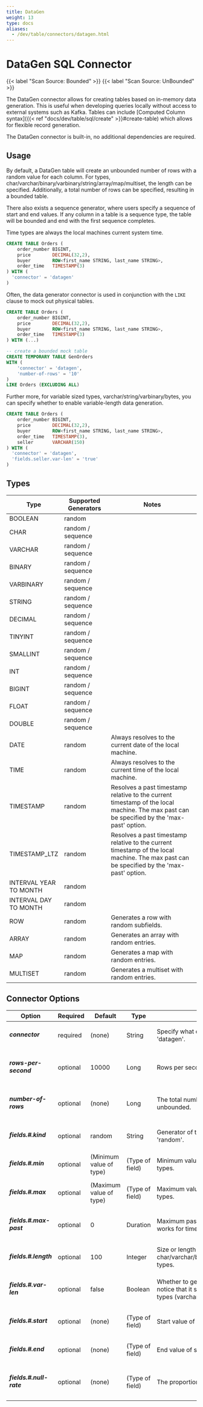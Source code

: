 ```yaml
---
title: DataGen
weight: 13
type: docs
aliases:
  - /dev/table/connectors/datagen.html
---
```

<!--
Licensed to the Apache Software Foundation (ASF) under one
or more contributor license agreements.  See the NOTICE file
distributed with this work for additional information
regarding copyright ownership.  The ASF licenses this file
to you under the Apache License, Version 2.0 (the
"License"); you may not use this file except in compliance
with the License.  You may obtain a copy of the License at

  http://www.apache.org/licenses/LICENSE-2.0

Unless required by applicable law or agreed to in writing,
software distributed under the License is distributed on an
"AS IS" BASIS, WITHOUT WARRANTIES OR CONDITIONS OF ANY
KIND, either express or implied.  See the License for the
specific language governing permissions and limitations
under the License.
-->

# DataGen SQL Connector

{{< label "Scan Source: Bounded" >}}
{{< label "Scan Source: UnBounded" >}}

The DataGen connector allows for creating tables based on in-memory data generation.
This is useful when developing queries locally without access to external systems such as Kafka.
Tables can include [Computed Column syntax]({{< ref "docs/dev/table/sql/create" >}}#create-table) which allows for flexible record generation.

The DataGen connector is built-in, no additional dependencies are required.

Usage
-----

By default, a DataGen table will create an unbounded number of rows with a random value for each column.
For types, char/varchar/binary/varbinary/string/array/map/multiset, the length can be specified.
Additionally, a total number of rows can be specified, resulting in a bounded table.

There also exists a sequence generator, where users specify a sequence of start and end values.
If any column in a table is a sequence type, the table will be bounded and end with the first sequence completes.

Time types are always the local machines current system time.

```sql
CREATE TABLE Orders (
    order_number BIGINT,
    price        DECIMAL(32,2),
    buyer        ROW<first_name STRING, last_name STRING>,
    order_time   TIMESTAMP(3)
) WITH (
  'connector' = 'datagen'
)
```

Often, the data generator connector is used in conjunction with the ``LIKE`` clause to mock out physical tables.

```sql
CREATE TABLE Orders (
    order_number BIGINT,
    price        DECIMAL(32,2),
    buyer        ROW<first_name STRING, last_name STRING>,
    order_time   TIMESTAMP(3)
) WITH (...)

-- create a bounded mock table
CREATE TEMPORARY TABLE GenOrders
WITH (
    'connector' = 'datagen',
    'number-of-rows' = '10'
)
LIKE Orders (EXCLUDING ALL)
```

Further more, for variable sized types, varchar/string/varbinary/bytes, you can specify whether to enable variable-length data generation.

```sql
CREATE TABLE Orders (
    order_number BIGINT,
    price        DECIMAL(32,2),
    buyer        ROW<first_name STRING, last_name STRING>,
    order_time   TIMESTAMP(3),
    seller       VARCHAR(150)
) WITH (
  'connector' = 'datagen',
  'fields.seller.var-len' = 'true'
)
```

Types
-----

<table class="table table-bordered">
    <thead>
        <tr>
            <th class="text-left" style="width: 25%">Type</th>
            <th class="text-center" style="width: 25%">Supported Generators</th>
            <th class="text-center" style="width: 50%">Notes</th>
        </tr>
    </thead>
    <tbody>
        <tr>
            <td>BOOLEAN</td>
            <td>random</td>
            <td></td>
        </tr>
        <tr>
            <td>CHAR</td>
            <td>random / sequence</td>
            <td></td>
        </tr>
        <tr>
            <td>VARCHAR</td>
            <td>random / sequence</td>
            <td></td>
        </tr>
        <tr>
            <td>BINARY</td>
            <td>random / sequence</td>
            <td></td>
        </tr>
        <tr>
            <td>VARBINARY</td>
            <td>random / sequence</td>
            <td></td>
        </tr>
        <tr>
            <td>STRING</td>
            <td>random / sequence</td>
            <td></td>
        </tr>
        <tr>
            <td>DECIMAL</td>
            <td>random / sequence</td>
            <td></td>
        </tr>
        <tr>
            <td>TINYINT</td>
            <td>random / sequence</td>
            <td></td>
        </tr>
        <tr>
            <td>SMALLINT</td>
            <td>random / sequence</td>
            <td></td>
        </tr>
        <tr>
            <td>INT</td>
            <td>random / sequence</td>
            <td></td>
        </tr>
        <tr>
            <td>BIGINT</td>
            <td>random / sequence</td>
            <td></td>
        </tr>
        <tr>
            <td>FLOAT</td>
            <td>random / sequence</td>
            <td></td>
        </tr>
        <tr>
            <td>DOUBLE</td>
            <td>random / sequence</td>
            <td></td>
        </tr>
        <tr>
            <td>DATE</td>
            <td>random</td>
            <td>Always resolves to the current date of the local machine.</td>
        </tr>
        <tr>
            <td>TIME</td>
            <td>random</td>
            <td>Always resolves to the current time of the local machine.</td>
        </tr>
        <tr>
            <td>TIMESTAMP</td>
            <td>random</td>
            <td>
                Resolves a past timestamp relative to the current timestamp of the local machine.
                The max past can be specified by the 'max-past' option.
            </td>
        </tr>
        <tr>
            <td>TIMESTAMP_LTZ</td>
            <td>random</td>
            <td>
                Resolves a past timestamp relative to the current timestamp of the local machine.
                The max past can be specified by the 'max-past' option.
            </td>
        </tr>
        <tr>
            <td>INTERVAL YEAR TO MONTH</td>
            <td>random</td>
            <td></td>
        </tr>
        <tr>
            <td>INTERVAL DAY TO MONTH</td>
            <td>random</td>
            <td></td>
        </tr>
        <tr>
            <td>ROW</td>
            <td>random</td>
            <td>Generates a row with random subfields.</td>
        </tr>
        <tr>
            <td>ARRAY</td>
            <td>random</td>
            <td>Generates an array with random entries.</td>
        </tr>
        <tr>
            <td>MAP</td>
            <td>random</td>
            <td>Generates a map with random entries.</td>
        </tr>
        <tr>
            <td>MULTISET</td>
            <td>random</td>
            <td>Generates a multiset with random entries.</td>
        </tr>
    </tbody>
</table>

Connector Options
----------------

<table class="table table-bordered">
    <thead>
      <tr>
        <th class="text-left" style="width: 25%">Option</th>
        <th class="text-center" style="width: 8%">Required</th>
        <th class="text-center" style="width: 7%">Default</th>
        <th class="text-center" style="width: 10%">Type</th>
        <th class="text-center" style="width: 50%">Description</th>
      </tr>
    </thead>
    <tbody>
    <tr>
      <td><h5>connector</h5></td>
      <td>required</td>
      <td style="word-wrap: break-word;">(none)</td>
      <td>String</td>
      <td>Specify what connector to use, here should be 'datagen'.</td>
    </tr>
    <tr>
      <td><h5>rows-per-second</h5></td>
      <td>optional</td>
      <td style="word-wrap: break-word;">10000</td>
      <td>Long</td>
      <td>Rows per second to control the emit rate.</td>
    </tr>
    <tr>
      <td><h5>number-of-rows</h5></td>
      <td>optional</td>
      <td style="word-wrap: break-word;">(none)</td>
      <td>Long</td>
      <td>The total number of rows to emit. By default, the table is unbounded.</td>
    </tr>
    <tr>
      <td><h5>fields.#.kind</h5></td>
      <td>optional</td>
      <td style="word-wrap: break-word;">random</td>
      <td>String</td>
      <td>Generator of this '#' field. Can be 'sequence' or 'random'.</td>
    </tr>
    <tr>
      <td><h5>fields.#.min</h5></td>
      <td>optional</td>
      <td style="word-wrap: break-word;">(Minimum value of type)</td>
      <td>(Type of field)</td>
      <td>Minimum value of random generator, work for numeric types.</td>
    </tr>
    <tr>
      <td><h5>fields.#.max</h5></td>
      <td>optional</td>
      <td style="word-wrap: break-word;">(Maximum value of type)</td>
      <td>(Type of field)</td>
      <td>Maximum value of random generator, work for numeric types.</td>
    </tr>
    <tr>
      <td><h5>fields.#.max-past</h5></td>
      <td>optional</td>
      <td style="word-wrap: break-word;">0</td>
      <td>Duration</td>
      <td>Maximum past of timestamp random generator, only works for timestamp types.</td>
    </tr>
    <tr>
      <td><h5>fields.#.length</h5></td>
      <td>optional</td>
      <td style="word-wrap: break-word;">100</td>
      <td>Integer</td>
      <td>Size or length of the collection for generating char/varchar/binary/varbinary/string/array/map/multiset types.</td>
    </tr>
    <tr>
      <td><h5>fields.#.var-len</h5></td>
      <td>optional</td>
      <td style="word-wrap: break-word;">false</td>
      <td>Boolean</td>
      <td>Whether to generate a variable-length data, please notice that it should only be used for variable-length types (varchar, string, varbinary, bytes).</td>
    </tr>
    <tr>
      <td><h5>fields.#.start</h5></td>
      <td>optional</td>
      <td style="word-wrap: break-word;">(none)</td>
      <td>(Type of field)</td>
      <td>Start value of sequence generator.</td>
    </tr>
    <tr>
      <td><h5>fields.#.end</h5></td>
      <td>optional</td>
      <td style="word-wrap: break-word;">(none)</td>
      <td>(Type of field)</td>
      <td>End value of sequence generator.</td>
    </tr>
    <tr>
      <td><h5>fields.#.null-rate</h5></td>
      <td>optional</td>
      <td style="word-wrap: break-word;">(none)</td>
      <td>(Type of field)</td>
      <td>The proportion of null values.</td>
    </tr>
    </tbody>
</table>

